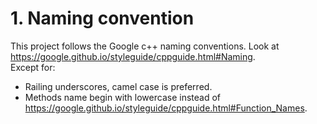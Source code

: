 # 1. Naming convention

This project follows the Google c++ naming conventions. Look at https://google.github.io/styleguide/cppguide.html#Naming.  
Except for:
* Railing underscores, camel case is preferred.
* Methods name begin with lowercase instead of https://google.github.io/styleguide/cppguide.html#Function_Names.
